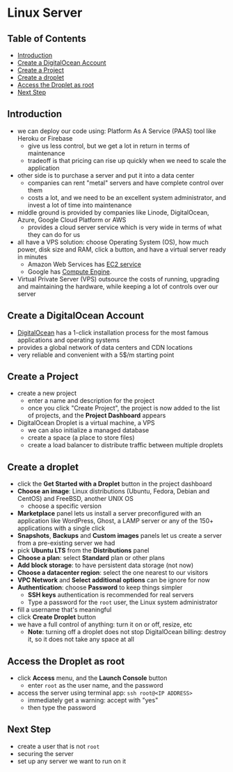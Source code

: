 # Linux Server

## Table of Contents <!-- omit in toc -->

- [Introduction](#introduction)
- [Create a DigitalOcean Account](#create-a-digitalocean-account)
- [Create a Project](#create-a-project)
- [Create a droplet](#create-a-droplet)
- [Access the Droplet as root](#access-the-droplet-as-root)
- [Next Step](#next-step)


## Introduction

- we can deploy our code using: Platform As A Service (PAAS) tool like Heroku or Firebase
  - give us less control, but we get a lot in return in terms of maintenance
  - tradeoff is that pricing can rise up quickly when we need to scale the application
- other side is to purchase a server and put it into a data center
  - companies can rent "metal" servers and have complete control over them
  - costs a lot, and we need to be an excellent system administrator, and invest a lot of time into maintenance
- middle ground is provided by companies like Linode, DigitalOcean, Azure, Google Cloud Platform or AWS
  - provides a cloud server service which is very wide in terms of what they can do for us
- all have a VPS solution: choose Operating System (OS), how much power, disk size and RAM, click a button, and have a virtual server ready in minutes
  - Amazon Web Services has [EC2 service](https://aws.amazon.com/ec2/)
  - Google has [Compute Engine](https://cloud.google.com/compute).
- Virtual Private Server (VPS) outsource the costs of running, upgrading and maintaining the hardware, while keeping a lot of controls over our server


## Create a DigitalOcean Account

- [DigitalOcean](https://www.digitalocean.com/) has a 1-click installation process for the most famous applications and operating systems
- provides a global network of data centers and CDN locations
- very reliable and convenient with a 5$/m starting point


## Create a Project

- create a new project
  - enter a name and description for the project
  - once you click "Create Project", the project is now added to the list of projects, and the **Project Dashboard** appears
- DigitalOcean Droplet is a virtual machine, a VPS
  - we can also initialize a managed database
  - create a space (a place to store files)
  - create a load balancer to distribute traffic between multiple droplets


## Create a droplet

- click the **Get Started with a Droplet** button in the project dashboard
- **Choose an image**: Linux distributions (Ubuntu, Fedora, Debian and CentOS) and FreeBSD, another UNIX OS
  - choose a specific version
- **Marketplace** panel lets us install a server preconfigured with an application like WordPress, Ghost, a LAMP server or any of the 150+ applications with a single click
- **Snapshots**, **Backups** and **Custom images** panels let us create a server from a pre-existing server we had
- pick **Ubuntu LTS** from the **Distributions** panel
- **Choose a plan**: select **Standard** plan or other plans
- **Add block storage**: to have persistent data storage (not now)
- **Choose a datacenter region**: select the one nearest to our visitors
- **VPC Network** and **Select additional options** can be ignore for now
- **Authentication**: choose **Password** to keep things simpler
  - **SSH keys** authentication is recommended for real servers
  - Type a password for the `root` user, the Linux system administrator
- fill a username that's meaningful
- click **Create Droplet** button
- we have a full control of anything: turn it on or off, resize, etc
  - **Note**: turning off a droplet does not stop DigitalOcean billing: destroy it, so it does not take any space at all


## Access the Droplet as root

- click **Access** menu, and the **Launch Console** button
  - enter `root` as the user name, and the password
- access the server using terminal app: `ssh root@<IP ADDRESS>`
  - immediately get a warning: accept with "yes"
  - then type the password


## Next Step

- create a user that is not `root`
- securing the server
- set up any server we want to run on it
